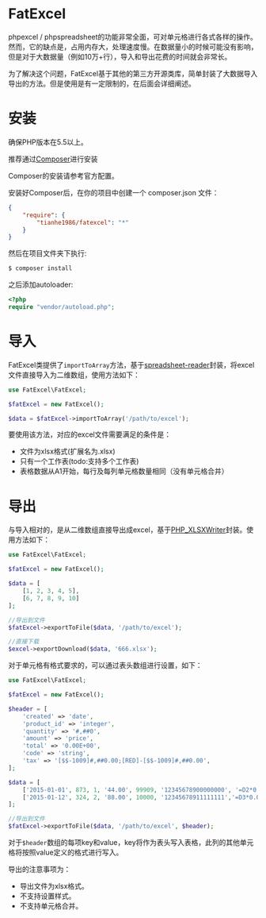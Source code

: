 # FatExcel
phpexcel / phpspreadsheet的功能非常全面，可对单元格进行各式各样的操作。
然而，它的缺点是，占用内存大，处理速度慢。在数据量小的时候可能没有影响，但是对于大数据量（例如10万+行），导入和导出花费的时间就会非常长。

为了解决这个问题，FatExcel基于其他的第三方开源类库，简单封装了大数据导入导出的方法。但是使用是有一定限制的，在后面会详细阐述。

# 安装
确保PHP版本在5.5以上。

推荐通过[Composer](https://getcomposer.org/)进行安装

Composer的安装请参考官方配置。

安装好Composer后，在你的项目中创建一个 composer.json 文件：
```json
{
    "require": {
        "tianhe1986/fatexcel": "*"
    }
}
```

然后在项目文件夹下执行:
```bash
$ composer install
```

之后添加autoloader:
```php
<?php
require "vendor/autoload.php";
```

# 导入
FatExcel类提供了`importToArray`方法，基于[spreadsheet-reader](https://github.com/nuovo/spreadsheet-reader)封装，将excel文件直接导入为二维数组，使用方法如下：
```php
use FatExcel\FatExcel;

$fatExcel = new FatExcel();

$data = $fatExcel->importToArray('/path/to/excel');
```

要使用该方法，对应的excel文件需要满足的条件是：
* 文件为xlsx格式(扩展名为.xlsx)
* 只有一个工作表(todo:支持多个工作表)
* 表格数据从A1开始，每行及每列单元格数量相同（没有单元格合并）


# 导出
与导入相对的，是从二维数组直接导出成excel，基于[PHP_XLSXWriter](https://github.com/mk-j/PHP_XLSXWriter)封装。使用方法如下：
```php
use FatExcel\FatExcel;

$fatExcel = new FatExcel();

$data = [
    [1, 2, 3, 4, 5],
    [6, 7, 8, 9, 10]
];

//导出到文件
$fatExcel->exportToFile($data, '/path/to/excel');

//直接下载
$excel->exportDownload($data, '666.xlsx');
```

对于单元格有格式要求的，可以通过表头数组进行设置，如下：
```php
use FatExcel\FatExcel;

$fatExcel = new FatExcel();

$header = [
    'created' => 'date',
    'product_id' => 'integer',
    'quantity' => '#,##0',
    'amount' => 'price',
    'total' => '0.00E+00',
    'code' => 'string',
    'tax' => '[$$-1009]#,##0.00;[RED]-[$$-1009]#,##0.00',
];

$data = [
    ['2015-01-01', 873, 1, '44.00', 99909, '12345678900000000', '=D2*0.05'],
    ['2015-01-12', 324, 2, '88.00', 10000, '12345678911111111','=D3*0.05'],
];

//导出到文件
$fatExcel->exportToFile($data, '/path/to/excel', $header);
```

对于`$header`数组的每项key和value，key将作为表头写入表格，此列的其他单元格将按照value定义的格式进行写入。

导出的注意事项为：
* 导出文件为xlsx格式。
* 不支持设置样式。
* 不支持单元格合并。
